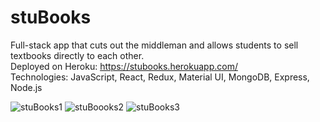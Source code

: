 # stuBooks

Full-stack app that cuts out the middleman and allows students to sell textbooks directly to each other.<br/>
Deployed on Heroku: https://stubooks.herokuapp.com/ <br/>
Technologies: JavaScript, React, Redux, Material UI, MongoDB, Express, Node.js 

![stuBooks1](https://user-images.githubusercontent.com/55251651/106339563-fd3fca80-6264-11eb-8b20-8edbf508f5c7.png)
![stuBoooks2](https://user-images.githubusercontent.com/55251651/106339906-05e4d080-6266-11eb-89a0-907564ad2e6a.png)
![stuBooks3](https://user-images.githubusercontent.com/55251651/106339914-0c734800-6266-11eb-9459-c6f96c8a8ebc.png)
